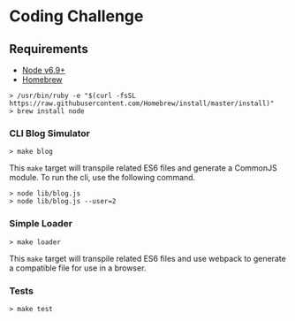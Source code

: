 # Coding Challenge

## Requirements
 
* [Node v6.9+][node]
* [Homebrew][brew]

``` 
> /usr/bin/ruby -e "$(curl -fsSL https://raw.githubusercontent.com/Homebrew/install/master/install)"
> brew install node
```


### CLI Blog Simulator

```
> make blog

```

This `make` target will transpile related ES6 files and generate a CommonJS module. To run the cli, use the following command.

```
> node lib/blog.js
> node lib/blog.js --user=2
```


### Simple Loader

```
> make loader

```

This `make` target will transpile related ES6 files and use webpack to generate a compatible file for use in a browser.


### Tests

```
> make test
```


[node]: http://slashdot.org
[brew]: https://brew.sh/

